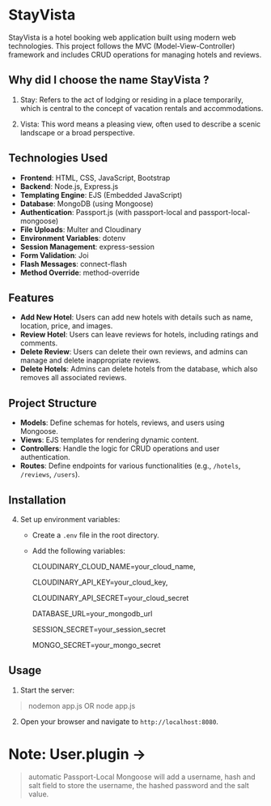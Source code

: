 # StayVista

StayVista is a hotel booking web application built using modern web technologies. This project follows the MVC (Model-View-Controller) framework and includes CRUD operations for managing hotels and reviews.

## Why did I choose the name StayVista ?

1. Stay: Refers to the act of lodging or residing in a place temporarily, which is central to the concept of vacation rentals and accommodations.

2. Vista: This word means a pleasing view, often used to describe a scenic landscape or a broad perspective.

## Technologies Used

- **Frontend**: HTML, CSS, JavaScript, Bootstrap
- **Backend**: Node.js, Express.js
- **Templating Engine**: EJS (Embedded JavaScript)
- **Database**: MongoDB (using Mongoose)
- **Authentication**: Passport.js (with passport-local and passport-local-mongoose)
- **File Uploads**: Multer and Cloudinary
- **Environment Variables**: dotenv
- **Session Management**: express-session
- **Form Validation**: Joi
- **Flash Messages**: connect-flash
- **Method Override**: method-override

## Features

- **Add New Hotel**: Users can add new hotels with details such as name, location, price, and images.
- **Review Hotel**: Users can leave reviews for hotels, including ratings and comments.
- **Delete Review**: Users can delete their own reviews, and admins can manage and delete inappropriate reviews.
- **Delete Hotels**: Admins can delete hotels from the database, which also removes all associated reviews.

## Project Structure

- **Models**: Define schemas for hotels, reviews, and users using Mongoose.
- **Views**: EJS templates for rendering dynamic content.
- **Controllers**: Handle the logic for CRUD operations and user authentication.
- **Routes**: Define endpoints for various functionalities (e.g., `/hotels`, `/reviews`, `/users`).

## Installation

4. Set up environment variables:
   - Create a `.env` file in the root directory.

   - Add the following variables:
     
     <!-- for images -->
     CLOUDINARY_CLOUD_NAME=your_cloud_name,
     
     CLOUDINARY_API_KEY=your_cloud_key,
     
     CLOUDINARY_API_SECRET=your_cloud_secret
     
     <!-- for database -->
     DATABASE_URL=your_mongodb_url

     <!-- session secrect -->
     SESSION_SECRET=your_session_secret
     
     <!-- mongo session store -->
     MONGO_SECRET=your_mongo_secret
     

## Usage

1. Start the server:

>   nodemon app.js OR node app.js
   
2. Open your browser and navigate to `http://localhost:8080`.


# Note: User.plugin ->

> automatic Passport-Local Mongoose will add a username, hash and salt field to store the username, the hashed password and the salt value.
